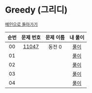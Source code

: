 # Greedy (그리디)

[메인으로 돌아가기](../)

| 순번  |        문제 번호         |        문제 이름         |    내 풀이      |
| :-----: | :-----: | :-----: | :-----: |
| 00 |[11047](https://www.acmicpc.net/problem/11047) |동전 0|[풀이](./11047_%EB%8F%99%EC%A0%840.cpp)|
| 01 | ||[풀이]()|
| 02 | ||[풀이]()|
| 03 | ||[풀이]()|
| 04 | ||[풀이]()|
